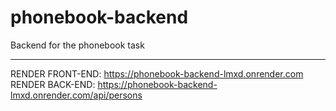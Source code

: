# phonebook-backend
Backend for the phonebook task
______________________________

RENDER FRONT-END: https://phonebook-backend-lmxd.onrender.com
RENDER BACK-END: https://phonebook-backend-lmxd.onrender.com/api/persons
